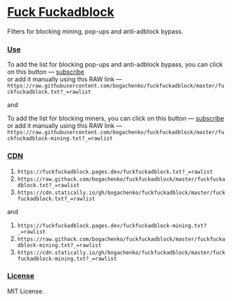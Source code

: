 # [Fuck Fuckadblock](https://github.com/bogachenko/fuckfuckadblock/wiki/About-Fuck-Fuckadblock)

Filters for blocking mining, pop-ups and anti-adblock bypass.

### [Use](https://github.com/bogachenko/fuckfuckadblock/wiki/Installation-instruction)

To add the list for blocking pop-ups and anti-adblock bypass, you can click on this button — [subscribe](https://subscribe.adblockplus.org/?location=https://raw.githubusercontent.com/bogachenko/fuckfuckadblock/master/fuckfuckadblock.txt?_=rawlist&title=Fuck%20Fuckadblock)<br>or add it manually using this RAW link — `https://raw.githubusercontent.com/bogachenko/fuckfuckadblock/master/fuckfuckadblock.txt?_=rawlist`

and

To add the list for blocking miners, you can click on this button — [subscribe](https://subscribe.adblockplus.org?location=https://raw.githubusercontent.com/bogachenko/fuckfuckadblock/master/fuckfuckadblock-mining.txt?_=rawlist&title=Fuck%20Fuckadblock%3A%20Mining)<br>or add it manually using this RAW link — `https://raw.githubusercontent.com/bogachenko/fuckfuckadblock/master/fuckfuckadblock-mining.txt?_=rawlist`

### [CDN](https://github.com/bogachenko/fuckfuckadblock/wiki/Mirror-lists)

1. `https://fuckfuckadblock.pages.dev/fuckfuckadblock.txt?_=rawlist`
2. `https://raw.githack.com/bogachenko/fuckfuckadblock/master/fuckfuckadblock.txt?_=rawlist`
3. `https://cdn.statically.io/gh/bogachenko/fuckfuckadblock/master/fuckfuckadblock.txt?_=rawlist`

and

1. `https://fuckfuckadblock.pages.dev/fuckfuckadblock-mining.txt?_=rawlist`
2. `https://raw.githack.com/bogachenko/fuckfuckadblock/master/fuckfuckadblock-mining.txt?_=rawlist`
3. `https://cdn.statically.io/gh/bogachenko/fuckfuckadblock/master/fuckfuckadblock-mining.txt?_=rawlist`

### [License](https://github.com/bogachenko/fuckfuckadblock/blob/master/LICENSE.md)

MIT License.
